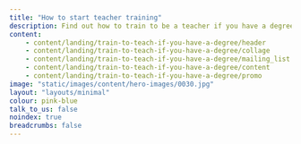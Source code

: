 ```yaml
---
title: "How to start teacher training"
description: Find out how to train to be a teacher if you have a degree, including what qualifications you can get and how to fund your training.
content:
    - content/landing/train-to-teach-if-you-have-a-degree/header
    - content/landing/train-to-teach-if-you-have-a-degree/collage
    - content/landing/train-to-teach-if-you-have-a-degree/mailing_list
    - content/landing/train-to-teach-if-you-have-a-degree/content
    - content/landing/train-to-teach-if-you-have-a-degree/promo
image: "static/images/content/hero-images/0030.jpg"
layout: "layouts/minimal"
colour: pink-blue
talk_to_us: false
noindex: true
breadcrumbs: false
---
```

